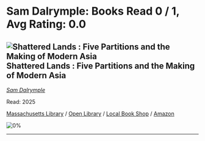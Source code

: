 # Sam Dalrymple:  Books Read 0 / 1, Avg Rating: 0.0 

## ![Shattered Lands : Five Partitions and the Making of Modern Asia](https://pictures.abebooks.com/isbn/9789369894628-us-300.jpg) Shattered Lands : Five Partitions and the Making of Modern Asia
*[Sam Dalrymple](../authors/SamDalrymple)*

Read: 2025

[Massachusetts Library](https://library.minlib.net/search/i=9789369894628) / [Open Library](https://openlibrary.org/isbn/9789369894628) / [Local Book Shop](https://bookshop.org/book/9789369894628) / [Amazon](https://amazon.com/dp/9369894624)

![0%](https://geps.dev/progress/0) 



---
